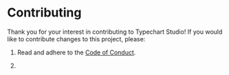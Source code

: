 # Contributing

Thank you for your interest in contributing to Typechart Studio! If you would like to contribute changes to this project, please:

1. Read and adhere to the [Code of Conduct](CODE_OF_CONDUCT.md).

2. 